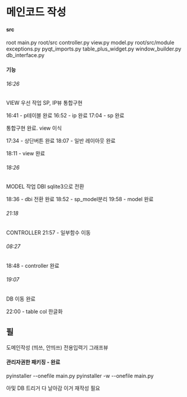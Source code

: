 # 메인코드 작성


#### src
root
    main.py
root/src
    controller.py
    view.py
    model.py
root/src/module
    exceptions.py
    pyqt_imports.py
    table_plus_widget.py
    window_builder.py
    db_interface.py

#### 기능


###### 16:26
VIEW 우선 작업
SP, IP뷰 통합구현

16:41 - p테이블 완료
16:52 - ip 완료
17:04 - sp 완료

통합구현 완료. 
view 이식 

17:34 - 상단버튼 완료
18:07 - 일반 레이아웃 완료

18:11 - view 완료

###### 18:26
MODEL 작업
DBI sqlite3으로 전환

18:36 - dbi 전환 완료
18:52 - sp_model분리
19:58 - model 완료

###### 21:18
CONTROLLER
21:57 - 일부함수 이동

###### 08:27
18:48 - controller 완료

###### 19:07
DB 이동 완료

22:00 - table col 한글화


## 필
도메인작성 (띄쓰, 안띄쓰)
전용입력기
그래프뷰

#### 관리자권한 패키징 - 완료
pyinstaller --onefile main.py
pyinstaller -w --onefile main.py

아및 DB 트리거 다 날아감 이거 재작성 필요
